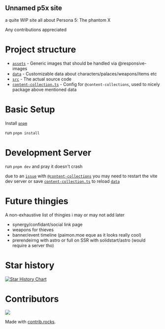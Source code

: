 ## Unnamed p5x site

a quite WIP site all about Persona 5: The phantom X

Any contributions appreciated

# Project structure
- [`assets`](/assets/) - Generic images that should be handled via @responsive-images
- [`data`](/data/) - Customizable data about characters/palaces/weapons/items etc
- [`src`](/src/) - The actual source code
- [`content-collection.ts`](/content-collections.ts) - Config for `@content-collections`, used to nicely package above mentioned data

# Basic Setup
Install [`pnpm`](https://pnpm.io/installation)

run `pnpm install`

# Development Server
run `pnpm dev` and pray it doesn't crash

due to an [`issue`](https://github.com/sdorra/content-collections/issues/602) with [`@content-collections`](https://github.com/sdorra/content-collections) you may need to restart the vite dev server or save [`content-collection.ts`](/content-collections.ts) to reload [`data`](/data/)

# Future thingies
A non-exhaustive list of thingies i may or may not add later
- synergy/confidant/social link page
- weapons for thieves
- banner/event timeline (paimon.moe eque as it looks really cool)
- prerendeirng with astro or full on SSR with solidstart/astro (would require a server tho)

# Star history
[![Star History Chart](https://api.star-history.com/svg?repos=koxx12-dev/p5x-site&type=Date)](https://www.star-history.com/#koxx12-dev/p5x-site&Date)

# Contributors
<a href="https://github.com/koxx12-dev/p5x-site/graphs/contributors">
  <img src="https://contrib.rocks/image?repo=koxx12-dev/p5x-site" />
</a>

Made with [contrib.rocks](https://contrib.rocks).
